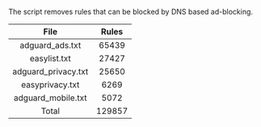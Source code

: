 The script removes rules that can be blocked by DNS based ad-blocking.


| File | Rules |
|:----:|:-----:|
| adguard_ads.txt | 65439 |
| easylist.txt | 27427 |
| adguard_privacy.txt | 25650 |
| easyprivacy.txt | 6269 |
| adguard_mobile.txt | 5072 |
| Total | 129857 |